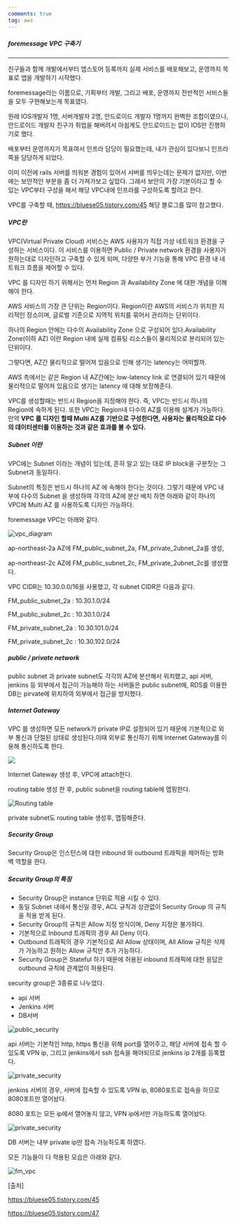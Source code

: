 ```yaml
---
comments: true
tag: aws
---
```


##### foremessage VPC 구축기

----------

친구들과 함께 개발에서부터 앱스토어 등록까지 실제 서비스를 배포해보고, 운영까지 목표로 앱을 개발하기 시작했다.

foremessage라는 이름으로, 기획부터 개발, 그리고 배포, 운영까지 전반적인 서비스들을 모두 구현해보는게 목표였다.

원래 IOS개발자 1명, 서버개발자 2명, 안드로이드 개발자 1명까지 완벽한 조합이였으나, 안드로이드 개발자 친구가 취업을 해버려서 아쉽게도 안드로이드는 없이 IOS만 진행하기로 했다.

배포부터 운영까지가 목표여서 인프라 담당이 필요했는데, 내가 관심이 있다보니 인프라쪽을 담당하게 되었다.

이미 이전에 rails 서버를 띄워본 경험이 있어서 서버를 띄우는데는 문제가 없지만, 이번에는 보안적인 부분을 좀 더 가져가보고 싶었다. 그래서 보안의 가장 기본이라고 할 수 있는 VPC부터 구성을 해서 해당 VPC내에 인프라를 구성하도록 할려고 한다.

VPC를 구축할 때,  https://bluese05.tistory.com/45 해당 블로그를 많이 참고했다.



##### VPC란

 VPC(Virtual Private Cloud) 서비스는 AWS 사용자가 직접 가상 네트워크 환경을 구성하는 서비스이다. 이 서비스를 이용하면 Public / Private network 환경을 사용자가 원하는대로 디자인하고 구축할 수 있게 되며, 다양한 부가 기능을 통해 VPC 환경 내 네트워크 흐름을 제어할 수 있다. 

VPC 를 디자인 하기 위해서는 먼저 Region 과 Availability Zone 에 대한 개념을 이해해야 한다. 

AWS 서비스의 가장 큰 단위는 Region이다. Region이란 AWS의 서비스가 위치한 지리적인 장소이며, 글로벌 기준으로 지역적 위치를 묶어서 관리하는 단위이다.

하나의 Region 안에는 다수의 Availability Zone 으로 구성되어 있다.Availability Zone(이하 AZ) 이란 Region 내에 실제 컴퓨팅 리소스들이 물리적으로 분리되어 있는 단위이다. 

 그렇다면, AZ간 물리적으로 떨어져 있음으로 인해 생기는 latency는 어떠할까.

 AWS 측에서는 같은 Region 내 AZ간에는 low-latency link 로 연결되어 있기 때문에 물리적으로 떨어져 있음으로 생기는 latency 에 대해 보장해준다. 

VPC를 생성할때는 반드시 Region을 지정해야 한다. 즉, VPC는 반드시 하나의 Region에 속하게 된다. 또한 VPC는 Region내 다수의 AZ를 이용해 설계가 가능하다.  만약 **VPC 를 디자인 할때 Multi AZ를 기반으로 구성한다면, 사용자는 물리적으로 다수의 데이터센터를 이용하는 것과 같은 효과를 볼 수 있다.** 



##### Subnet 이란

VPC에는 Subnet 이라는 개념이 있는데, 흔히 알고 있는 대로 IP block을 구분짓는 그 Subnet과 동일하다. 

Subnet의 특징은 반드시 하나의 AZ 에 속해야 한다는 것이다. 그렇기 때문에 VPC 내부에 다수의 Subnet 을 생성하여 각각의 AZ에 분산 배치 하면 아래와 같이 하나의 VPC에 Multi AZ 를 사용하도록 디자인 가능하다. 

foremessage VPC는 아래와 같다.

![vpc_diagram](../assets/images/VPC_diagram.png)

ap-northeast-2a AZ에 FM_public_subnet_2a, FM_private_2ubnet_2a를 생성,

ap-northeast-2c AZ에 FM_public_subnet_2c, FM_private_2ubnet_2c를 생성했다.



VPC CIDR는 10.30.0.0/16을 사용했고,  각 subnet CIDR은 다음과 같다.

FM_public_subnet_2a : 10.30.1.0/24

FM_public_subnet_2c : 10.30.1.0/24

FM_private_subnet_2a : 10.30.101.0/24

FM_private_subnet_2c : 10.30.102.0/24



##### public / private network 

public subnet 과 private subnet도 각각의 AZ에 분산해서 위치했고,  api 서버, jenkins 등 외부에서 접근이 가능해야 하는 서버들은 public subnet에,  RDS를 이용한 DB는 pirvate에 위치하여 외부에서 접근을 방지했다.



##### Internet Gateway

VPC 를 생성하면 모든 network가 private IP로 설정되어 있기 때문에 기본적으로 외부 통신과 단절된 상태로 생성된다.이때 외부로 통신하기 위해 Internet Gateway를 이용해 통신하도록 한다. 

![](../assets/images/IGW.png)

Internet Gateway 생성 후, VPC에 attach한다.

routing table 생성 한 후, public subnet을 routing table에 맵핑한다.

![Routing table](../assets/images/routing_table.png)

private subnet도 routing table 생성후, 맵핑해준다.



##### Security Group

Security Group은 인스턴스에 대한 inbound 와 outbound 트래픽을 제어하는 방화벽 역할을 한다. 



##### Security Group의 특징

- Security Group은 instance 단위로 적용 시킬 수 있다. 
- 동일 Subnet 내에서 통신일 경우, ACL 규칙과 상관없이 Security Group 의 규칙을 적용 받게 된다. 
- Security Group의 규칙은 Allow 지정 방식이며, Deny 지정은 불가하다.
- 기본적으로 Inbound 트래픽의 경우 All Deny 이다. 
- Outbound 트래픽의 경우 기본적으로 All Allow 상태이며, All Allow 규칙은 삭제가 가능하고 원하는 Allow 규칙만 추가 가능하다.
- Security Group은 Stateful 하기 때문에 허용된 inbound 트래픽에 대한 응답은 outbound 규칙에 관계없이 허용된다. 



security group은 3종류로 나누었다. 

- api 서버
- Jenkins 서버
- DB서버

![public_security](../assets/images/public_security_group.png)

api 서버는 기본적인 http, https 통신을 위해 port를 열어주고, 해당 서버에 접속 할 수 있도록 VPN ip, 그리고 jenkins에서 ssh 접속을 해야되므로 jenkins ip 2개를 등록했다.



![private_security](../assets/images/jenkins_security_group.png)

jenkins 서버의 경우, 서버에 접속할 수 있도록 VPN ip, 8080포트로 접속을 하므로 8080포트만 열어놨다.

8080 포트는 모든 ip에서 열어놓지 않고, VPN ip에서만 가능하도록 열어놨다.





![private_security](../assets/images/private_security_group.png)

DB 서버는 내부 private ip만 접속 가능하도록 하였다.



모든 기능들이 다 적용된 모습은 아래와 같다.

![fm_vpc](../assets/images/FM_diagram.png)





[출처]

 https://bluese05.tistory.com/45 

https://bluese05.tistory.com/47